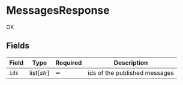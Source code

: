 # MessagesResponse

OK


## Fields

| Field                         | Type                          | Required                      | Description                   |
| ----------------------------- | ----------------------------- | ----------------------------- | ----------------------------- |
| `ids`                         | list[*str*]                   | :heavy_minus_sign:            | ids of the published messages |